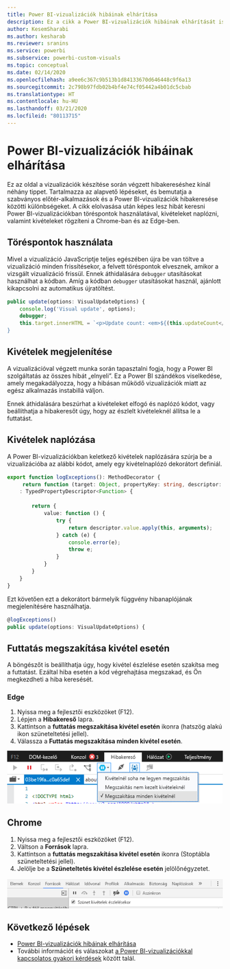 ```yaml
---
title: Power BI-vizualizációk hibáinak elhárítása
description: Ez a cikk a Power BI-vizualizációk hibáinak elhárítását ismerteti.
author: KesemSharabi
ms.author: kesharab
ms.reviewer: sranins
ms.service: powerbi
ms.subservice: powerbi-custom-visuals
ms.topic: conceptual
ms.date: 02/14/2020
ms.openlocfilehash: a9ee6c367c9b513b1d84133670d646448c9f6a13
ms.sourcegitcommit: 2c798b97fdb02b4bf4e74cf05442a4b01dc5cbab
ms.translationtype: HT
ms.contentlocale: hu-HU
ms.lasthandoff: 03/21/2020
ms.locfileid: "80113715"
---
```

# <a name="how-to-debug-power-bi-visuals"></a>Power BI-vizualizációk hibáinak elhárítása

Ez az oldal a vizualizációk készítése során végzett hibakereséshez kínál néhány tippet. Tartalmazza az alapvető lépéseket, és bemutatja a szabványos előtér-alkalmazások és a Power BI-vizualizációk hibakeresése közötti különbségeket.
A cikk elolvasása után képes lesz hibát keresni Power BI-vizualizációkban töréspontok használatával, kivételeket naplózni, valamint kivételeket rögzíteni a Chrome-ban és az Edge-ben.

## <a name="using-breakpoints"></a>Töréspontok használata

Mivel a vizualizáció JavaScriptje teljes egészében újra be van töltve a vizualizáció minden frissítésekor, a felvett töréspontok elvesznek, amikor a vizsgált vizualizáció frissül. Ennek áthidalására `debugger` utasításokat használhat a kódban. Amíg a kódban `debugger` utasításokat használ, ajánlott kikapcsolni az automatikus újratöltést.

```typescript
public update(options: VisualUpdateOptions) {
    console.log('Visual update', options);
    debugger;
    this.target.innerHTML = `<p>Update count: <em>${(this.updateCount</em></p>`;
}
```


## <a name="showing-exceptions"></a>Kivételek megjelenítése

A vizualizációval végzett munka során tapasztalni fogja, hogy a Power BI szolgáltatás az összes hibát „elnyeli”. Ez a Power BI szándékos viselkedése, amely megakadályozza, hogy a hibásan működő vizualizációk miatt az egész alkalmazás instabillá váljon.

Ennek áthidalására beszúrhat a kivételeket elfogó és naplózó kódot, vagy beállíthatja a hibakeresőt úgy, hogy az észlelt kivételeknél állítsa le a futtatást.


## <a name="log-exceptions"></a>Kivételek naplózása

A Power BI-vizualizációkban keletkező kivételek naplózására szúrja be a vizualizációba az alábbi kódot, amely egy kivételnaplózó dekorátort definiál.

```typescript
export function logExceptions(): MethodDecorator {
     return function (target: Object, propertyKey: string, descriptor: TypedPropertyDescriptor<Function>)
    : TypedPropertyDescriptor<Function> {
            
        return {
            value: function () {
                try {
                    return descriptor.value.apply(this, arguments);
                } catch (e) {
                    console.error(e);
                    throw e;
                }
            }
        }
    }
}
```
Ezt követően ezt a dekorátort bármelyik függvény hibanaplójának megjelenítésére használhatja.

```typescript
@logExceptions()
public update(options: VisualUpdateOptions) {
```

## <a name="break-on-exceptions"></a>Futtatás megszakítása kivétel esetén

A böngészőt is beállíthatja úgy, hogy kivétel észlelése esetén szakítsa meg a futtatást. Ezáltal hiba esetén a kód végrehajtása megszakad, és Ön megkezdheti a hiba keresését.

### <a name="edge"></a>Edge

1. Nyissa meg a fejlesztői eszközöket (F12).
2. Lépjen a **Hibakereső** lapra.
3. Kattintson a **futtatás megszakítása kivétel esetén** ikonra (hatszög alakú ikon szüneteltetési jellel).
4. Válassza a **Futtatás megszakítása minden kivétel esetén**.

![Adatszerepkör mezők](media/visuals-how-to-debug/how-to-debug-edge.png)

## <a name="chrome"></a>Chrome

1. Nyissa meg a fejlesztői eszközöket (F12).
2. Váltson a **Források** lapra.
3. Kattintson a **futtatás megszakítása kivétel esetén** ikonra (Stoptábla szüneteltetési jellel).
4. Jelölje be a **Szüneteltetés kivétel észlelése esetén** jelölőnégyzetet.

![Adatszerepkör mezők](media/visuals-how-to-debug/how-to-debug-chrome.png)

## <a name="next-steps"></a>Következő lépések
* [Power BI-vizualizációk hibáinak elhárítása](power-bi-custom-visuals-troubleshoot.md)
* További információt és válaszokat [a Power BI-vizualizációkkal kapcsolatos gyakori kérdések](power-bi-custom-visuals-faq.md#organizational-power-bi-visuals) között talál.
